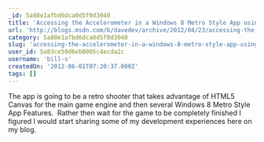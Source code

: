 ```yaml
---
_id: 5a88e1afbd6dca0d5f0d3040
title: 'Accessing the Accelerometer in a Windows 8 Metro Style App using HTML and JavaScript'
url: 'http://blogs.msdn.com/b/davedev/archive/2012/04/23/accessing-the-accelerometer-in-a-windows-8-metro-style-app-using-html-and-javascript.aspx'
category: 5a88e1afbd6dca0d5f0d3040
slug: 'accessing-the-accelerometer-in-a-windows-8-metro-style-app-using-html-and-javascript'
user_id: 5a83ce59d6eb0005c4ecda2c
username: 'bill-s'
createdOn: '2012-06-01T07:20:37.000Z'
tags: []
---
```


The app is going to be a retro shooter that takes advantage of HTML5 Canvas for the main game engine and then several Windows 8 Metro Style App Features.  Rather then wait for the game to be completely finished I figured I would start sharing some of my development experiences here on my blog.
